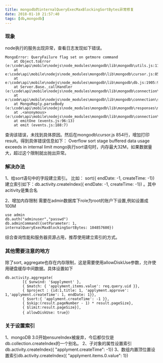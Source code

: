 ```yaml
---
title: mongodb的internalQueryExecMaxBlockingSortBytes异常修复
date: 2018-01-10 21:57:40
tags: [db,mongodb]
---
```

### 现象
node执行的服务出现异常，查看日志发现如下错误。
```
MongoError: QueryFailure flag set on getmore command
    at Object.toError (e:\code\api\mobile\nodejs\node_modules\mongodb\lib\mongodb\utils.js:114:11)
    at e:\code\api\mobile\nodejs\node_modules\mongodb\lib\mongodb\cursor.js:854:31
    at e:\code\api\mobile\nodejs\node_modules\mongodb\lib\mongodb\db.js:1905:9
    at Server.Base._callHandler (e:\code\api\mobile\nodejs\node_modules\mongodb\lib\mongodb\connection\base.js:453:41)
    at e:\code\api\mobile\nodejs\node_modules\mongodb\lib\mongodb\connection\server.js:488:18
    at MongoReply.parseBody (e:\code\api\mobile\nodejs\node_modules\mongodb\lib\mongodb\responses\mongo_reply.js:68:5)
    at .<anonymous> (e:\code\api\mobile\nodejs\node_modules\mongodb\lib\mongodb\connection\server.js:446:20)
    at emitOne (events.js:96:13)
    at emit (events.js:188:7)
```
查询该错误，未找到具体原因。然后在mongodb\cursor.js 854行，增加打印result。得到具体错误信息如下：
Overflow sort stage buffered data usage exceeds in internal limit
mongo执行sort语句时，内存最大32M，如果数据量大，超过这个限制就出抛出异常。

### 解决办法
1、给sort语句中的字段建立索引。
  比如： sort({ endDate: -1, createTime: -1})
  建立索引如下：db.activity.createIndex({ endDate: -1, createTime: -1})  。其中acitivity是集合名

2、增加内存限制
需要在admin数据库下role为root的账户下设置,例如设置成100M
```
use admin
db.auth("adminuser","passwd")
db.adminCommand({setParameter: 1, internalQueryExecMaxBlockingSortBytes: 104857600})
```
综合查询性能和服务器资源占用，推荐使用建立索引的方式。

### 其他需要注意的地方
除了sort, aggregate也存在内存限制，这是需要使用allowDiskUse参数，允许使用硬盘缓存中间数据。具体设置如下
```
db.activity.aggregate(
		[{ $unwind: '$applyment' },
		{ $match: { 'applyment.items.value': req.query.uid }},
		{ $project : {id:1,title: 1, 'applyment.approve': 1,'applyment.createTime': 1, endDate: 1}},
		{ $sort:{ 'applyment.createTime': -1 }},
		{ $skip:(result.pageNumber - 1) * result.pageSize},
		{ $limit:result.pageSize}],
		{ allowDiskUse: true}）
```
### 关于设置索引
1、mongoDB 3.0开始ensureIndex被废弃，今后都仅仅是db.collection.createIndex的一个别名。
2、子对象的属性设置索引db.activity.createIndex({ "applyment.createTime": -1}) 
3、数组内置顶位置设置索引db.activity.createIndex({ "applyment.items.0.value": 1}) 
